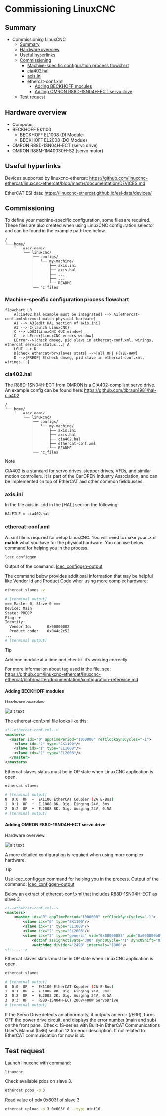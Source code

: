 # Commissioning LinuxCNC

## Summary

- [Commissioning LinuxCNC](#commissioning-linuxcnc)
  - [Summary](#summary)
  - [Hardware overview](#hardware-overview)
  - [Useful hyperlinks](#useful-hyperlinks)
  - [Commissioning](#commissioning)
    - [Machine-specific configuration process flowchart](#machine-specific-configuration-process-flowchart)
    - [cia402.hal](#cia402hal)
    - [axis.ini](#axisini)
    - [ethercat-conf.xml](#ethercat-confxml)
      - [Adding BECKHOFF modules](#adding-beckhoff-modules)
      - [Adding OMRON R88D-1SN04H-ECT servo drive](#adding-omron-r88d-1sn04h-ect-servo-drive)
  - [Test request](#test-request)

## Hardware overview

- Computer
- BECKHOFF EK1100
  - BECKHOFF EL1008 (DI Module)
  - BECKHOFF EL2008 (DO Module)
- OMRON R88D-1SN04H-ECT (servo drive)
- OMRON R88M-1M40030H-S2 (servo motor)

## Useful hyperlinks

Devices supported by linuxcnc-ethercat: <https://github.com/linuxcnc-ethercat/linuxcnc-ethercat/blob/master/documentation/DEVICES.md>

EtherCAT ESI data: <https://linuxcnc-ethercat.github.io/esi-data/devices/>

## Commissioning

To define your machine-specific configuration, some files are required.
These files are also created when using LinuxCNC configuration selector and can be found in the example path tree below.

```tree
/
└── home/
    └── user-name/
        └── linuxcnc/
            ├── configs/
            │   └── my-machine/
            │       ├── axis.ini
            │       ├── axis.hal
            │       ├── ...
            │       ├── ...
            │       └── README
            └── nc_files
```

### Machine-specific configuration process flowchart

```mermaid
flowchart LR
    A[cia402.hal example must be integrated] --> A1[ethercat-conf.xml<br>must match physical hardware]
    A1 --> A3[edit HAL section of axis.ini]
    A3 --> C{launch LinuxCNC}
    C --> LGUI[LinuxCNC GUI window]
    C --> LError[LinuxCNC errors window]
    LError-->|check dmseg, pid slave in ethercat-conf.xml, wirings, ethercat service status...| A
    LGUI --> D
    D{check ethercat<br>slaves state} -->|all OP| F[YEE-HAW]
    D -->|PREOP| E[check dmseg, pid slave in ethercat-conf.xml, wirings...]
```

### cia402.hal

The R88D-1SN04H-ECT from OMRON is a CiA402-compliant servo drive.
An example config can be found here: <https://github.com/dbraun1981/hal-cia402>

```tree
/
└── home/
    └── user-name/
        └── linuxcnc/
            ├── configs/
            │   └── my-machine/
            │       ├── axis.ini
            │       ├── axis.hal
            │       ├── cia402.hal
            │       ├── ethercat-conf.xml
            │       └── README
            └── nc_files
```

> [!NOTE]
> CiA402 is a standard for servo drives, stepper drives, VFDs, and similar motion controllers. It is part of the CanOPEN Industry Association, and can be implemented on top of EtherCAT and other common fieldbusses.

### axis.ini

In the file axis.ini add in the [HAL] section the following:

```sh
HALFILE = cia402.hal
```

### ethercat-conf.xml

A .xml file is required for setup LinuxCNC. You will need to make your .xml **match** what you have for the physical hardware. You can use below command for helping you in the process.

```sh
lcec_configgen
```

Output of the command: [lcec_configgen-output](config/beckhoff/lcec_configgen-output.xml)

The command below provides additional information that may be helpful like Vendor Id and Product Code when using more complex hardware:

```sh
ethercat slaves -v

# [terminal output]
=== Master 0, Slave 0 ===
Device: Main
State: PREOP
Flag: +
Identity:
  Vendor Id:       0x00000002
  Product code:    0x044c2c52
...
# [terminal output]
```

> [!TIP]
> Add one module at a time and check if it’s working correctly.

For more information about tag used in the file, see: <https://github.com/linuxcnc-ethercat/linuxcnc-ethercat/blob/master/documentation/configuration-reference.md>

#### Adding BECKHOFF modules

Hardware overview

![alt text](img/ethercat-beckhoff.png)

The ethercat-conf.xml file looks like this:

```xml
<!--ethercat-conf.xml-->
<masters>
  <master idx="0" appTimePeriod="1000000" refClockSyncCycles="-1">
    <slave idx="0" type="EK1100"/>
    <slave idx="1" type="EL1008"/>
    <slave idx="2" type="EL2008"/>
  </master>
</masters>
```



Ethercat slaves status must be in OP state when LinuxCNC application is open.

```sh
ethercat slaves

# [terminal output]
0  0:0  OP  +  EK1100 EtherCAT Coupler (2A E-Bus)
1  0:1  OP  +  EL1008 8K. Dig. Eingang 24V, 3ms
2  0:2  OP  +  EL2008 8K. Dig. Ausgang 24V, 0.5A
# [terminal output]
```

#### Adding OMRON R88D-1SN04H-ECT servo drive

Hardware overview.

![alt text](img/ethercat-beckhoff-omron.png)

A more detailed configuration is required when using more complex hardware.

> [!TIP]
> Use lcec_configgen command for helping you in the process. Output of the command: [lcec_configgen-output](config/beckhoff+omron/lcec_configgen-output.xml)

Below an extract of [ethercat-conf.xml](config/beckhoff+omron/ethercat-conf.xml) that includes R88D-1SN04H-ECT as slave 3.

```xml
<!--ethercat-conf.xml-->
<masters>
    <master idx="0" appTimePeriod="1000000" refClockSyncCycles="-1">
        <slave idx="0" type="EK1100"/>
        <slave idx="1" type="EL1008"/>
        <slave idx="2" type="EL2008"/>
        <slave idx="3" type="generic" vid="0x00000083" pid="0x000000b0" name="X" configPdos="true">
            <dcConf assignActivate="300" sync0Cycle="*1" sync0Shift="0"/>
            <watchdog divider="2498" intervals="1000"/>
<!--...-->
```

Ethercat slaves status must be in OP state when LinuxCNC application is open.

```sh
ethercat slaves

# [terminal output]
0  0:0  OP  +  EK1100 EtherCAT-Koppler (2A E-Bus)
1  0:1  OP  +  EL1008 8K. Dig. Eingang 24V, 3ms
2  0:2  OP  +  EL2002 2K. Dig. Ausgang 24V, 0.5A
3  0:3  OP  +  R88D-1SN04H-ECT 200V/400W ServoDrive
# [terminal output]
```

If the Servo Drive detects an abnormality, it outputs an error (/ERR), turns OFF the power drive circuit, and displays the error number (main and sub) on the front panel. Check:  1S-series with Built-in EtherCAT Communications User’s Manual (I586) section 12 for error description. If not related to EtherCAT communication for now is ok.

## Test request

Launch linuxcnc with command:

```sh
linuxcnc
```

Check available pdos on slave 3.

```sh
ethercat pdos -p 3
```

Read value of pdo 0x603f of slave 3

```sh
ethercat upload -p 3 0x603f 0 --type uint16
```
